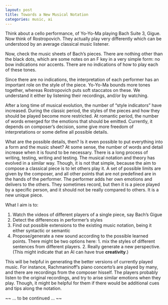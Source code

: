 ```yaml
---
layout: post
title: Towards a New Musical Notation
categories: music, ai
---
```


Think about a cello performance, of Yo-Yo-Ma playing Bach Suite 3, Gigue. Now think of Rostropovich. They actually play very differently which can be understood by an average classical music listener.

Now, check the music sheets of Bach’s pieces. There are nothing other than the black dots, which are some notes on an F key in a very simple form: no bow indications nor accents. There are no indications of how to play each of these tones.

Since there are no indications, the interpretation of each performer has an important role on the style of the piece. Yo-Yo-Ma bounds more tones together, whereas Rostropovich puts soft staccatos on these. We understand it either by listening their recordings, and/or by watching.

After a long time of musical evolution, the number of “style indicators” have increased. During the classic period, the styles of the pieces and how they should be played become more restricted. At romantic period, the number of words emerged for the emotions that should be emitted. Currently, it depends on composer’s decision, some give more freedom of interpretations or some define all possible details.

What are the possible details, then? Is it even possible to put everything into a form and the music sheet? At some sense, the number of words and detail increase when it is found to be necessary. There is a long process of writing, testing, writing and testing. The musical notation and theory has evolved in a similar way. Though, it is not that simple, because the aim to compose a classical piece is to let others play it. A set of possible limits are given by the composer, and all other points that are not predefined are in the hands of the performer. The performer adds her own emotions and delivers to the others. They sometimes record, but then it is a piece played by a specific person, and it should not be really compared to others. It is a new unique piece.

What I aim is to:
1. Watch the videos of different players of a single piece, say Bach’s Gigue
2. Detect the differences in performer’s styles
3. Find out possible extensions to the existing music notation, being it either syntactic or semantic
4. Propose/generate a new sound according to the possible learned points. There might be two options here: 1. mix the styles of different sentences from different players. 2. Really generate a new perspective.(This might indicate that an AI can have true **creativity**.)

This will be helpful in generating the better versions of currently played music. For instance, Rachmaninoff’s piano concerto’s are played by many, and there are recordings from the composer hisself. The players probably listen to the original recordings, and try to arise similar emotions when they play. Though, it might be helpful for them if there would be additional cues and tips along the notation.

~~ ... to be continued ... ~~
